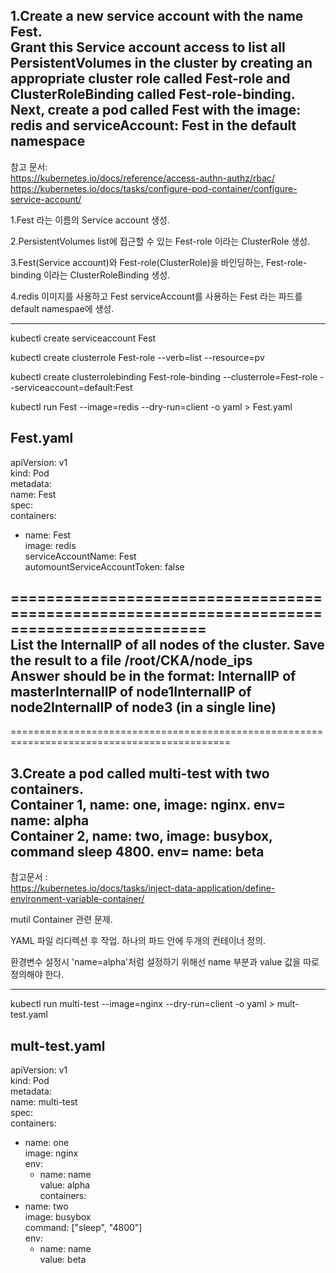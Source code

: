 1.Create a new service account with the name Fest.   
Grant this Service account access to list all PersistentVolumes in the cluster by creating an   
appropriate cluster role called Fest-role and ClusterRoleBinding called Fest-role-binding.   
Next, create a pod called Fest with the image: redis and serviceAccount: Fest in the default namespace   
------   

참고 문서:    
https://kubernetes.io/docs/reference/access-authn-authz/rbac/   
https://kubernetes.io/docs/tasks/configure-pod-container/configure-service-account/   
          
1.Fest 라는 이름의 Service account 생성.   

2.PersistentVolumes list에 접근할 수 있는 Fest-role 이라는 ClusterRole 생성.   

3.Fest(Service account)와 Fest-role(ClusterRole)을 바인딩하는, Fest-role-binding 이라는 ClusterRoleBinding 생성.   

4.redis 이미지를 사용하고 Fest serviceAccount를 사용하는 Fest 라는 파드를 default namespae에 생성.    

     
---   
kubectl create serviceaccount Fest   

kubectl create clusterrole Fest-role --verb=list --resource=pv   

kubectl create clusterrolebinding Fest-role-binding --clusterrole=Fest-role --serviceaccount=default:Fest   

kubectl run Fest --image=redis --dry-run=client -o yaml > Fest.yaml

Fest.yaml
---
apiVersion: v1   
kind: Pod   
metadata:   
  name: Fest   
spec:   
  containers:   
  - name: Fest      
    image: redis      
  serviceAccountName: Fest   
  automountServiceAccountToken: false   
   
   
============================================================================================      
List the InternalIP of all nodes of the cluster. Save the result to a file /root/CKA/node_ips   
Answer should be in the format: InternalIP of master<space>InternalIP of node1<space>InternalIP of node2<space>InternalIP of node3 (in a single line)   
---



============================================================================================
     
3.Create a pod called multi-test with two containers.     
Container 1, name: one, image: nginx. env= name: alpha   
Container 2, name: two, image: busybox, command sleep 4800. env= name: beta 
----------------------------    

참고문서 :   
https://kubernetes.io/docs/tasks/inject-data-application/define-environment-variable-container/    

mutil Container 관련 문제.   

YAML 파일 리디렉션 후 작업. 하나의 파드 안에 두개의 컨테이너 정의.   

환경변수 설정시  'name=alpha'처럼 설정하기 위해선 name 부분과 value 값을 따로 정의해야 한다.   

---


kubectl run multi-test --image=nginx --dry-run=client -o yaml > mult-test.yaml   

mult-test.yaml   
---
apiVersion: v1   
kind: Pod   
metadata:   
  name: multi-test   
spec:   
  containers:   
  - name: one   
    image: nginx   
    env:   
    - name: name   
      value: alpha   
  containers:   
  - name: two    
    image: busybox   
    command: ["sleep", "4800"]   
    env:   
    -  name: name   
       value: beta   
